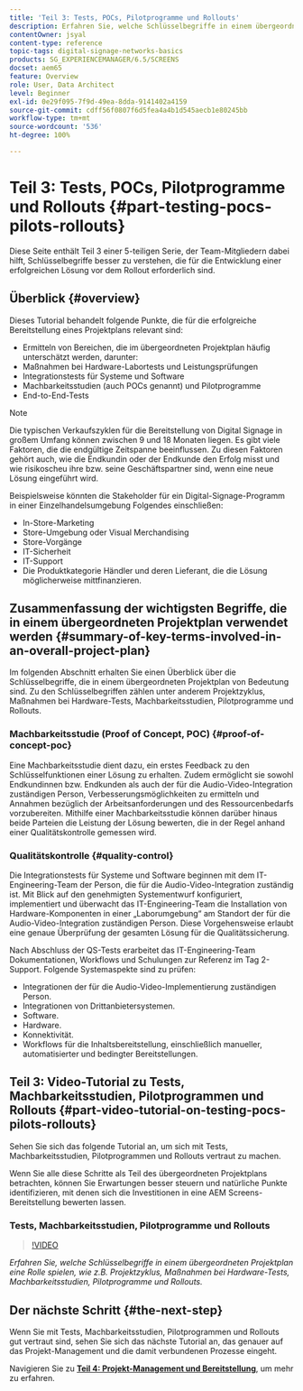```yaml
---
title: 'Teil 3: Tests, POCs, Pilotprogramme und Rollouts'
description: Erfahren Sie, welche Schlüsselbegriffe in einem übergeordneten Projektplan eine Rolle spielen, wie z.B. Projektzyklus, Maßnahmen bei Hardware-Tests, Machbarkeitsstudien, Pilotprogramme und Rollouts.
contentOwner: jsyal
content-type: reference
topic-tags: digital-signage-networks-basics
products: SG_EXPERIENCEMANAGER/6.5/SCREENS
docset: aem65
feature: Overview
role: User, Data Architect
level: Beginner
exl-id: 0e29f095-7f9d-49ea-8dda-9141402a4159
source-git-commit: cdff56f0807f6d5fea4a4b1d545aecb1e80245bb
workflow-type: tm+mt
source-wordcount: '536'
ht-degree: 100%

---
```


# Teil 3: Tests, POCs, Pilotprogramme und Rollouts {#part-testing-pocs-pilots-rollouts}

Diese Seite enthält Teil 3 einer 5-teiligen Serie, der Team-Mitgliedern dabei hilft, Schlüsselbegriffe besser zu verstehen, die für die Entwicklung einer erfolgreichen Lösung vor dem Rollout erforderlich sind.

## Überblick {#overview}

Dieses Tutorial behandelt folgende Punkte, die für die erfolgreiche Bereitstellung eines Projektplans relevant sind:

* Ermitteln von Bereichen, die im übergeordneten Projektplan häufig unterschätzt werden, darunter:
* Maßnahmen bei Hardware-Labortests und Leistungsprüfungen
* Integrationstests für Systeme und Software
* Machbarkeitsstudien (auch POCs genannt) und Pilotprogramme
* End-to-End-Tests

>[!NOTE]
>
>Die typischen Verkaufszyklen für die Bereitstellung von Digital Signage in großem Umfang können zwischen 9 und 18 Monaten liegen. Es gibt viele Faktoren, die die endgültige Zeitspanne beeinflussen. Zu diesen Faktoren gehört auch, wie die Endkundin oder der Endkunde den Erfolg misst und wie risikoscheu ihre bzw. seine Geschäftspartner sind, wenn eine neue Lösung eingeführt wird.

Beispielsweise könnten die Stakeholder für ein Digital-Signage-Programm in einer Einzelhandelsumgebung Folgendes einschließen:

* In-Store-Marketing
* Store-Umgebung oder Visual Merchandising
* Store-Vorgänge
* IT-Sicherheit
* IT-Support
* Die Produktkategorie Händler und deren Lieferant, die die Lösung möglicherweise mittfinanzieren.

## Zusammenfassung der wichtigsten Begriffe, die in einem übergeordneten Projektplan verwendet werden {#summary-of-key-terms-involved-in-an-overall-project-plan}

Im folgenden Abschnitt erhalten Sie einen Überblick über die Schlüsselbegriffe, die in einem übergeordneten Projektplan von Bedeutung sind. Zu den Schlüsselbegriffen zählen unter anderem Projektzyklus, Maßnahmen bei Hardware-Tests, Machbarkeitsstudien, Pilotprogramme und Rollouts.

### Machbarkeitsstudie (Proof of Concept, POC) {#proof-of-concept-poc}

Eine Machbarkeitsstudie dient dazu, ein erstes Feedback zu den Schlüsselfunktionen einer Lösung zu erhalten. Zudem ermöglicht sie sowohl Endkundinnen bzw. Endkunden als auch der für die Audio-Video-Integration zuständigen Person, Verbesserungsmöglichkeiten zu ermitteln und Annahmen bezüglich der Arbeitsanforderungen und des Ressourcenbedarfs vorzubereiten. Mithilfe einer Machbarkeitsstudie können darüber hinaus beide Parteien die Leistung der Lösung bewerten, die in der Regel anhand einer Qualitätskontrolle gemessen wird.

### Qualitätskontrolle {#quality-control}

Die Integrationstests für Systeme und Software beginnen mit dem IT-Engineering-Team der Person, die für die Audio-Video-Integration zuständig ist. Mit Blick auf den genehmigten Systementwurf konfiguriert, implementiert und überwacht das IT-Engineering-Team die Installation von Hardware-Komponenten in einer „Laborumgebung“ am Standort der für die Audio-Video-Integration zuständigen Person. Diese Vorgehensweise erlaubt eine genaue Überprüfung der gesamten Lösung für die Qualitätssicherung.

Nach Abschluss der QS-Tests erarbeitet das IT-Engineering-Team Dokumentationen, Workflows und Schulungen zur Referenz im Tag 2-Support. Folgende Systemaspekte sind zu prüfen:

* Integrationen der für die Audio-Video-Implementierung zuständigen Person.
* Integrationen von Drittanbietersystemen.
* Software.
* Hardware.
* Konnektivität.
* Workflows für die Inhaltsbereitstellung, einschließlich manueller, automatisierter und bedingter Bereitstellungen.

## Teil 3: Video-Tutorial zu Tests, Machbarkeitsstudien, Pilotprogrammen und Rollouts {#part-video-tutorial-on-testing-pocs-pilots-rollouts}

Sehen Sie sich das folgende Tutorial an, um sich mit Tests, Machbarkeitsstudien, Pilotprogrammen und Rollouts vertraut zu machen.

Wenn Sie alle diese Schritte als Teil des übergeordneten Projektplans betrachten, können Sie Erwartungen besser steuern und natürliche Punkte identifizieren, mit denen sich die Investitionen in eine AEM Screens-Bereitstellung bewerten lassen.

### Tests, Machbarkeitsstudien, Pilotprogramme und Rollouts

>[!VIDEO](https://video.tv.adobe.com/v/32811?captions=ger)

*Erfahren Sie, welche Schlüsselbegriffe in einem übergeordneten Projektplan eine Rolle spielen, wie z.B. Projektzyklus, Maßnahmen bei Hardware-Tests, Machbarkeitsstudien, Pilotprogramme und Rollouts.*

## Der nächste Schritt {#the-next-step}

Wenn Sie mit Tests, Machbarkeitsstudien, Pilotprogrammen und Rollouts gut vertraut sind, sehen Sie sich das nächste Tutorial an, das genauer auf das Projekt-Management und die damit verbundenen Prozesse eingeht.

Navigieren Sie zu **[Teil 4: Projekt-Management und Bereitstellung](project-management-and-deployment.md)**, um mehr zu erfahren.
